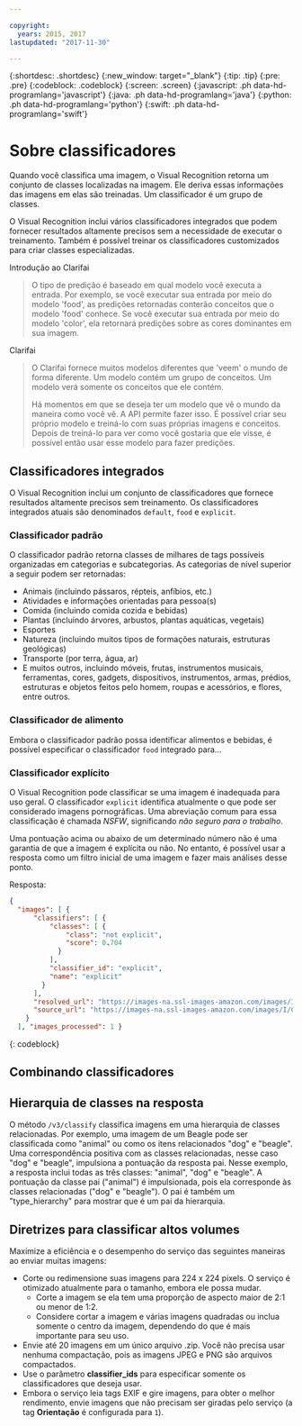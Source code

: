 ```yaml
---

copyright:
  years: 2015, 2017
lastupdated: "2017-11-30"

---
```


{:shortdesc: .shortdesc}
{:new_window: target="_blank"}
{:tip: .tip}
{:pre: .pre}
{:codeblock: .codeblock}
{:screen: .screen}
{:javascript: .ph data-hd-programlang='javascript'}
{:java: .ph data-hd-programlang='java'}
{:python: .ph data-hd-programlang='python'}
{:swift: .ph data-hd-programlang='swift'}

# Sobre classificadores

Quando você classifica uma imagem, o Visual Recognition retorna um conjunto de classes localizadas na imagem. Ele deriva essas informações das imagens em elas são treinadas. Um classificador é um grupo de classes.

O Visual Recognition inclui vários classificadores integrados que podem fornecer resultados altamente precisos sem a necessidade de executar o treinamento. Também é possível treinar os classificadores customizados para criar classes especializadas.

Introdução ao Clarifai
> O tipo de predição é baseado em qual modelo você executa a entrada. Por exemplo, se você executar sua entrada por meio do modelo 'food', as predições retornadas conterão conceitos que o modelo 'food' conhece. Se você executar sua entrada por meio do modelo 'color', ela retornará predições sobre as cores dominantes em sua imagem.

Clarifai
> O Clarifai fornece muitos modelos diferentes que 'veem' o mundo de forma diferente. Um modelo contém um grupo de conceitos. Um modelo verá somente os conceitos que ele contém.
>
> Há momentos em que se deseja ter um modelo que vê o mundo da maneira como você vê. A API permite fazer isso. É possível criar seu próprio modelo e treiná-lo com suas próprias imagens e conceitos. Depois de treiná-lo para ver como você gostaria que ele visse, é possível então usar esse modelo para fazer predições.

## Classificadores integrados

O Visual Recognition inclui um conjunto de classificadores que fornece resultados altamente precisos sem treinamento. Os classificadores integrados atuais são denominados `default`, `food` e `explicit`.

### Classificador padrão

O classificador padrão retorna classes de milhares de tags possíveis organizadas em categorias e subcategorias. As categorias de nível superior a seguir podem ser retornadas:

- Animais (incluindo pássaros, répteis, anfíbios, etc.)
- Atividades e informações orientadas para pessoa(s)
- Comida (incluindo comida cozida e bebidas)
- Plantas (incluindo árvores, arbustos, plantas aquáticas, vegetais)
- Esportes
- Natureza (incluindo muitos tipos de formações naturais, estruturas geológicas)
- Transporte (por terra, água, ar)
- E muitos outros, incluindo móveis, frutas, instrumentos musicais, ferramentas, cores, gadgets, dispositivos, instrumentos, armas, prédios, estruturas e objetos feitos pelo homem, roupas e acessórios, e flores, entre outros.

### Classificador de alimento

Embora o classificador padrão possa identificar alimentos e bebidas, é possível especificar o classificador `food` integrado para...

### Classificador explícito

O Visual Recognition pode classificar se uma imagem é inadequada para uso geral. O classificador `explicit` identifica atualmente o que pode ser considerado imagens pornográficas. Uma abreviação comum para essa classificação é chamada _NSFW_, significando _não seguro para o trabalho_.

Uma pontuação acima ou abaixo de um determinado número não é uma garantia de que a imagem é explícita ou não. No entanto, é possível usar a resposta como um filtro inicial de uma imagem e fazer mais análises desse ponto.

Resposta:
```json
{
  "images": [ {
      "classifiers": [ {
          "classes": [ {
              "class": "not explicit",
              "score": 0.704
            }
          ],
          "classifier_id": "explicit",
          "name": "explicit"
        }
      ],
      "resolved_url": "https://images-na.ssl-images-amazon.com/images/I/C1XxZKbHSrS._SL1000_.png",
      "source_url": "https://images-na.ssl-images-amazon.com/images/I/C1XxZKbHSrS._SL1000_.png"
    }
  ], "images_processed": 1 }
```
{: codeblock}

## Combinando classificadores


## Hierarquia de classes na resposta

O método `/v3/classify` classifica imagens em uma hierarquia de classes relacionadas. Por exemplo, uma imagem de um Beagle pode ser classificada como "animal" ou como os itens relacionados "dog" e "beagle". Uma correspondência positiva com as classes relacionadas, nesse caso "dog" e "beagle", impulsiona a pontuação da resposta pai. Nesse exemplo, a resposta inclui todas as três classes: "animal", "dog" e "beagle". A pontuação da classe pai ("animal") é impulsionada, pois ela corresponde às classes relacionadas ("dog" e "beagle"). O pai é também um "type\_hierarchy" para mostrar que é um pai da hierarquia.

## Diretrizes para classificar altos volumes

Maximize a eficiência e o desempenho do serviço das seguintes maneiras ao enviar muitas imagens:

- Corte ou redimensione suas imagens para 224 x 224 pixels. O serviço é otimizado atualmente para o tamanho, embora ele possa mudar.
    - Corte a imagem se ela tem uma proporção de aspecto maior de 2:1 ou menor de 1:2.
    - Considere cortar a imagem e várias imagens quadradas ou inclua somente o centro da imagem, dependendo do que é mais importante para seu uso.
- Envie até 20 imagens em um único arquivo .zip. Você não precisa usar nenhuma compactação, pois as imagens JPEG e PNG são arquivos compactados.
- Use o parâmetro **classifier_ids** para especificar somente os classificadores que deseja usar.
- Embora o serviço leia tags EXIF e gire imagens, para obter o melhor rendimento, envie imagens que não precisam ser giradas pelo serviço (a tag **Orientação** é configurada para `1`).
